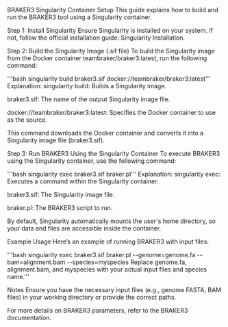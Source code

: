 BRAKER3 Singularity Container Setup
This guide explains how to build and run the BRAKER3 tool using a Singularity container.

Step 1: Install Singularity
Ensure Singularity is installed on your system. If not, follow the official installation guide: Singularity Installation.

Step 2: Build the Singularity Image (.sif file)
To build the Singularity image from the Docker container teambraker/braker3:latest, run the following command:

'''bash
singularity build braker3.sif docker://teambraker/braker3:latest'''
Explanation:
singularity build: Builds a Singularity image.

braker3.sif: The name of the output Singularity image file.

docker://teambraker/braker3:latest: Specifies the Docker container to use as the source.

This command downloads the Docker container and converts it into a Singularity image file (braker3.sif).

Step 3: Run BRAKER3 Using the Singularity Container
To execute BRAKER3 using the Singularity container, use the following command:

'''bash
singularity exec braker3.sif braker.pl'''
Explanation:
singularity exec: Executes a command within the Singularity container.

braker3.sif: The Singularity image file.

braker.pl: The BRAKER3 script to run.

By default, Singularity automatically mounts the user's home directory, so your data and files are accessible inside the container.

Example Usage
Here’s an example of running BRAKER3 with input files:

'''bash
singularity exec braker3.sif braker.pl --genome=genome.fa --bam=alignment.bam --species=myspecies
Replace genome.fa, alignment.bam, and myspecies with your actual input files and species name.'''

Notes
Ensure you have the necessary input files (e.g., genome FASTA, BAM files) in your working directory or provide the correct paths.

For more details on BRAKER3 parameters, refer to the BRAKER3 documentation.


